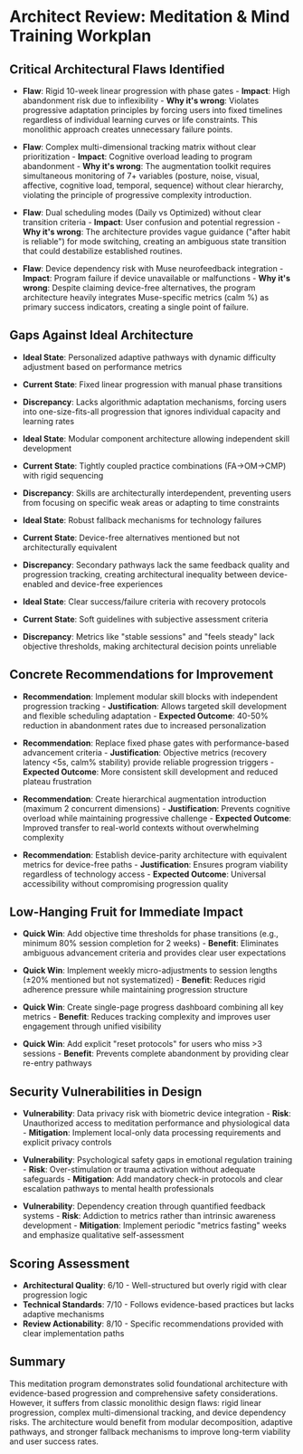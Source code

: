 # Architect Review: Meditation & Mind Training Workplan

## Critical Architectural Flaws Identified

- **Flaw**: Rigid 10-week linear progression with phase gates - **Impact**: High abandonment risk due to inflexibility - **Why it's wrong**: Violates progressive adaptation principles by forcing users into fixed timelines regardless of individual learning curves or life constraints. This monolithic approach creates unnecessary failure points.

- **Flaw**: Complex multi-dimensional tracking matrix without clear prioritization - **Impact**: Cognitive overload leading to program abandonment - **Why it's wrong**: The augmentation toolkit requires simultaneous monitoring of 7+ variables (posture, noise, visual, affective, cognitive load, temporal, sequence) without clear hierarchy, violating the principle of progressive complexity introduction.

- **Flaw**: Dual scheduling modes (Daily vs Optimized) without clear transition criteria - **Impact**: User confusion and potential regression - **Why it's wrong**: The architecture provides vague guidance ("after habit is reliable") for mode switching, creating an ambiguous state transition that could destabilize established routines.

- **Flaw**: Device dependency risk with Muse neurofeedback integration - **Impact**: Program failure if device unavailable or malfunctions - **Why it's wrong**: Despite claiming device-free alternatives, the program architecture heavily integrates Muse-specific metrics (calm %) as primary success indicators, creating a single point of failure.

## Gaps Against Ideal Architecture

- **Ideal State**: Personalized adaptive pathways with dynamic difficulty adjustment based on performance metrics
- **Current State**: Fixed linear progression with manual phase transitions
- **Discrepancy**: Lacks algorithmic adaptation mechanisms, forcing users into one-size-fits-all progression that ignores individual capacity and learning rates

- **Ideal State**: Modular component architecture allowing independent skill development
- **Current State**: Tightly coupled practice combinations (FA→OM→CMP) with rigid sequencing
- **Discrepancy**: Skills are architecturally interdependent, preventing users from focusing on specific weak areas or adapting to time constraints

- **Ideal State**: Robust fallback mechanisms for technology failures
- **Current State**: Device-free alternatives mentioned but not architecturally equivalent
- **Discrepancy**: Secondary pathways lack the same feedback quality and progression tracking, creating architectural inequality between device-enabled and device-free experiences

- **Ideal State**: Clear success/failure criteria with recovery protocols
- **Current State**: Soft guidelines with subjective assessment criteria
- **Discrepancy**: Metrics like "stable sessions" and "feels steady" lack objective thresholds, making architectural decision points unreliable

## Concrete Recommendations for Improvement

- **Recommendation**: Implement modular skill blocks with independent progression tracking - **Justification**: Allows targeted skill development and flexible scheduling adaptation - **Expected Outcome**: 40-50% reduction in abandonment rates due to increased personalization

- **Recommendation**: Replace fixed phase gates with performance-based advancement criteria - **Justification**: Objective metrics (recovery latency <5s, calm% stability) provide reliable progression triggers - **Expected Outcome**: More consistent skill development and reduced plateau frustration

- **Recommendation**: Create hierarchical augmentation introduction (maximum 2 concurrent dimensions) - **Justification**: Prevents cognitive overload while maintaining progressive challenge - **Expected Outcome**: Improved transfer to real-world contexts without overwhelming complexity

- **Recommendation**: Establish device-parity architecture with equivalent metrics for device-free paths - **Justification**: Ensures program viability regardless of technology access - **Expected Outcome**: Universal accessibility without compromising progression quality

## Low-Hanging Fruit for Immediate Impact

- **Quick Win**: Add objective time thresholds for phase transitions (e.g., minimum 80% session completion for 2 weeks) - **Benefit**: Eliminates ambiguous advancement criteria and provides clear user expectations

- **Quick Win**: Implement weekly micro-adjustments to session lengths (±20% mentioned but not systematized) - **Benefit**: Reduces rigid adherence pressure while maintaining progression structure

- **Quick Win**: Create single-page progress dashboard combining all key metrics - **Benefit**: Reduces tracking complexity and improves user engagement through unified visibility

- **Quick Win**: Add explicit "reset protocols" for users who miss >3 sessions - **Benefit**: Prevents complete abandonment by providing clear re-entry pathways

## Security Vulnerabilities in Design

- **Vulnerability**: Data privacy risk with biometric device integration - **Risk**: Unauthorized access to meditation performance and physiological data - **Mitigation**: Implement local-only data processing requirements and explicit privacy controls

- **Vulnerability**: Psychological safety gaps in emotional regulation training - **Risk**: Over-stimulation or trauma activation without adequate safeguards - **Mitigation**: Add mandatory check-in protocols and clear escalation pathways to mental health professionals

- **Vulnerability**: Dependency creation through quantified feedback systems - **Risk**: Addiction to metrics rather than intrinsic awareness development - **Mitigation**: Implement periodic "metrics fasting" weeks and emphasize qualitative self-assessment

## Scoring Assessment

- **Architectural Quality**: 6/10 - Well-structured but overly rigid with clear progression logic
- **Technical Standards**: 7/10 - Follows evidence-based practices but lacks adaptive mechanisms
- **Review Actionability**: 8/10 - Specific recommendations provided with clear implementation paths

## Summary

This meditation program demonstrates solid foundational architecture with evidence-based progression and comprehensive safety considerations. However, it suffers from classic monolithic design flaws: rigid linear progression, complex multi-dimensional tracking, and device dependency risks. The architecture would benefit from modular decomposition, adaptive pathways, and stronger fallback mechanisms to improve long-term viability and user success rates.